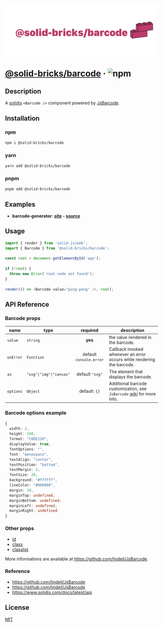 ![@solid-bricks/barcode](https://raw.githubusercontent.com/FaberVitale/solid-bricks/main/repo-media/barcode-banner.png)

# [@solid-bricks/barcode](https://github.com/FaberVitale/solid-bricks/blob/main/packages/barcode/Readme.md) &middot; ![npm](https://img.shields.io/npm/v/@solid-bricks/barcode)

## Description

A [solidjs](https://www.solidjs.com/) `<Barcode />` component powered by [JsBarcode](https://github.com/lindell/JsBarcode).

## Installation

### npm

```bash
npm i @solid-bricks/barcode
```

### yarn

```bash
yarn add @solid-bricks/barcode
```

### pnpm

```bash
pnpm add @solid-bricks/barcode
```

## Examples

- **barcode-generator**: **[site](https://fabervitale.github.io/solid-bricks/examples/barcode-generator) - [source](https://github.com/FaberVitale/solid-bricks/tree/main/examples/barcode-generator)**

## Usage

```ts
import { render } from 'solid-js/web';
import { Barcode } from '@solid-bricks/barcode';

const root = document.getElementById('app');

if (!root) {
  throw new Error('root node not found');
}

render(() => <Barcode value="ping-pong" />, root);
```

## API Reference

### Barcode props

| name      | type                     |        required         | description                                                                                                                |
| --------- | ------------------------ | :---------------------: | -------------------------------------------------------------------------------------------------------------------------- |
| `value`   | `string`                 |         **yes**         | the value rendered in the barcode.                                                                                         |
| `onError` | `Function`               | default `console.error` | Callback invoked whenever an error occurs while rendering the barcode.                                                     |
| `as`      | `"svg"\|"img"\|"canvas"` |     default `"svg"`     | The element that displays the barcode.                                                                                     |
| `options` | `Object`                 |      default: `{}`      | Additional barcode customization, see `JsBarcode` [wiki](https://github.com/lindell/JsBarcode/wiki/Options) for more info. |

### Barcode options example

```ts
{
  width: 2,
  height: 100,
  format: "CODE128",
  displayValue: true,
  fontOptions: "",
  font: "monospace",
  textAlign: "center",
  textPosition: "bottom",
  textMargin: 2,
  fontSize: 20,
  background: "#ffffff",
  lineColor: "#000000",
  margin: 10,
  marginTop: undefined,
  marginBottom: undefined,
  marginLeft: undefined,
  marginRight: undefined
}
```

### Other props

- [id](https://developer.mozilla.org/en-US/docs/Web/API/Element/id)
- [class](https://developer.mozilla.org/en-US/docs/Web/HTML/Global_attributes/class)
- [classlist](https://www.solidjs.com/docs/latest/api#classlist)

More informations are available at https://github.com/lindell/JsBarcode.

### Reference

- https://github.com/lindell/JsBarcode
- https://github.com/lindell/JsBarcode
- https://www.solidjs.com/docs/latest/api

## License

[MIT](https://raw.githubusercontent.com/FaberVitale/solid-bricks/main/LICENSE)
